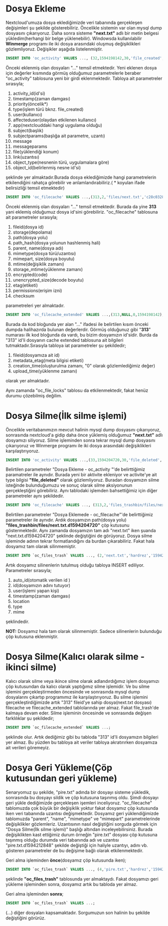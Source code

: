 # Dosya Ekleme
Nextcloud'umuza dosya eklediğimizde veri tabanında gerçekleşen değişimleri şu şekilde gösterebiliriz. Öncelikle sistemin var olan mysql dump dosyasını çıkarıyoruz. Daha sonra sisteme **"next.txt"** adlı bir metin belgesi yükledim(herhangi bir belge yüklenebilir). Windowsda kullanılabilir **Winmerge** programı ile iki dosya arasındaki oluşmuş değişiklikleri gözlemliyoruz. Değişikler aşağıda listelenmiştir.
```sql
INSERT INTO 'oc_activity' VALUES ..., (32,1594198142,30,'file_created','hardrez','hardrez','files','created_self','[{\"313\":\"\\/next.txt\"}]','','[]','/next.txt','http://192.168.1.7/nextcloud/index.php/apps/files/?dir=/','files',313);
```
Önceki eklenmiş olan dosyaları "..." temsil etmektedir. Yeni eklenen dosya için değerler kısmında görmüş olduğumuz parametrelerle beraber "oc_activity" tablosuna yeni bir girdi eklenmektedir. Tabloya ait parametreler sırasıyla; 
1) activity_id(id'si) 
2) timestamp(zaman damgası)
3) priority(öncelik*) 
4) type(işlem türü bknz. file_created) 
5) user(kullanıcı)
6) affecteduser(olaydan etkilenen kullanıcı)
7) app(nextclouddaki hangi uygulama olduğu)
8) subject(başlık) 
9) subjectparams(başlığa ait parametre, uzantı)
10) message 
11) messageparams 
12) file(yüklendiği konum) 
13) link(uzantısı)
14) object_type(nesnenin türü, uygulamalara göre)
15) object_id(belirlenmiş nesne id'si) 

şeklinde yer almaktadır.Burada dosya eklediğimizde hangi parametrelerin etkilendiğini rahatça görebilir ve anlamlandırabiliriz.( * koyulan ifade belirsizliği temsil etmektedir)

```sql
INSERT INTO 'oc_filecache' VALUES ...,(313,2,'files/next.txt','c28c0328caf88e9df740f43f3847fa1a',6,'next.txt',20,6,10,1594128594,1594128594,0,0,'8d382065a9c651e9a3cd46cd6bc3a1ee',27,'');
```
Önceki eklenmiş olan dosyaları "..." temsil etmektedir. Burada da yine **313** yani eklemiş olduğumuz dosya id'sini görebiliriz. "oc_filecache" tablosuna ait parametreler sırasıyla; 
1) fileid(dosya id)
2) storage(depolama)
3) path(dosya yolu)
4) path_hash(dosya yolunun hashlenmiş hali)
5) parent, name(dosya adı)
6) mimetype(dosya türü/uzantısı)
7) mimepart, size(dosya boyutu)
8) mtime(değişiklik zamanı)
9) storage_mtime(yüklenme zamanı)
10) encrypted(code)
11) unencrypted_size(decode boyutu)
12) etag(etiketi)
13) permissions(erişim izni)
14) checksum 

parametreleri yer almaktadır.

```sql
INSERT INTO 'oc_filecache_extended' VALUES ...,(313,NULL,0,1594198142);
```
Burada da kod bloğunda yer alan "..." ifadesi ile belirtilen kısım önceki dumpda halihazırda bulunan değerlerdir. Görmüş olduğunuz gibi "**313**" numarası ilk kod bloğunda da vardı, bu bizim dosyamızın  id'sidir. Burda da "313" id'li dosyanın cache extended tablosuna ait bilgileri tutmaktadır.Sırasıyla tabloya iat parametreler şu şekildedir; 
1) fileid(dosyamıza ait id)
2) metadata_etag(meta bilgisi etiketi)
3) creation_time(oluşturulma zamanı, "0" olarak gözlemlediğimiz değer)
4) upload_time(yüklenme zamanı) 

olarak yer almaktadır.


Aynı zamanda "oc_file_locks" tablosu da etkilenmektedir, fakat henüz durumu çözebilmiş değilim.


# Dosya Silme(İlk silme işlemi)
Öncelikle veritabanımızın mevcut halinin mysql dump dosyasını çıkarıyoruz, sonrasında nextcloud'a gidip daha önce yüklemiş olduğumuz **"next.txt"** adlı dosyamızı siliyoruz. Silme işleminden sonra tekrar mysql dump dosyasını çıkarıyoruz ve Winmerge programı ile iki dosya arasındaki değişiklikleri karşılaştırıyoruz.
```sql
INSERT INTO 'oc_activity' VALUES ...,(33,1594204720,30,'file_deleted','hardrez','hardrez','files','deleted_self','[{\"313\":\"\\/next.txt\"}]','','[]','/next.txt','http://192.168.1.7/nextcloud/index.php/apps/files/?dir=/','files',313);
```
Belirtilen parametreler "Dosya Ekleme - oc_activity "'de belirttiğimiz paramatreler ile aynıdır. Burada yeni bir aktivite ekleniyor ve activite'ye ait type bilgisi **"file_deleted"** olarak gözlemliyoruz. Buradan dosyamızın silme isteğinde bulunduğumuzu ve sonuç olarak silme aksiyonunun gerçekleştiğini görebiliriz. Aynı tablodaki işlemden bahsettiğimiz için diğer parametreler aynı şekildedir.
```sql
INSERT INTO 'oc_filecache' VALUES ..., (313,2,'files_trashbin/files/next.txt.d1594204720','528420dc4662e5136ff3f92ee41b355d',278,'next.txt.d1594204720',15,3,10,1594128594,1594128594,0,0,'8d382065a9c651e9a3cd46cd6bc3a1ee',27,'');
```
Belirtilen parametreler "Dosya Eklemede - oc_filecache"'de belirttiğimiz parametreler ile aynıdır. Ardık dosyamızın path(dosya yolu) **"files_trashbin/files/next.txt.d1594204720"** çöp kutusunu göstermektedir. Aynı zamanda dosyamızın tam adı "next.txt" iken şuanda "next.txt.d1594204720" şeklinde değiştiğini de görüyoruz. Dosya silme işleminde adının tekrar formatlandığını da burdan çıkarabiliriz. Fakat hala dosyamız tam olarak silinmemiştir.
```sql
INSERT INTO `oc_files_trash` VALUES ..., (2,'next.txt','hardrez','1594204720','.',NULL,NULL);
```
Artık dosyamız silinenlerin tutulmuş olduğu tabloya INSERT ediliyor. Parametreler sırasıyla;
1) auto_id(otomatik verilen id )
2) id(dosyamızın adını tutuyor)
3) user(işlemi yapan kişi)
4) timestamp(zaman damgası)
5) location
6) type
7) mime

şeklindedir.

**NOT:** Dosyamız hala tam olarak silinmemiştir. Sadece silinenlerin bulunduğu çöp kutusuna eklenmiştir.
# Dosya Silme(Kalıcı olarak silme - ikinci silme)
Kalıcı olarak silme veya ikince silme olarak adlandırdığımız işlem dosyamızı çöp kutusundan da kalıcı olarak yaptığımız silme işlemidir. Ve bu silme işlemini gerçekleştirmeden öncesinde ve sonrasında mysql dump dosyalarını çıkartıp programımız ile karşılaştırıyoruz. Bu silme işlemini gerçekleştirdiğimizde artık "313" fileid'ye sahip dosya(next.txt dosyası) filecache ve filecache_extended tablolarında yer almaz. Fakat file_trash'de kalmaya devam eder. Silme işleminin öncesinde ve sonrasında değişen farklılıklar şu şekildedir;
```sql
INSERT INTO `oc_filecache_extended` VALUES ...;
```
şeklinde olur. Artık dediğimiz gibi bu tabloda "313" id'li dosyamızın bilgileri yer almaz. Bu yüzden bu tabloya ait veriler tabloya akratırırken dosyamıza ait verileri göremeyiz.
# Dosya Geri Yükleme(Çöp kutusundan geri yükleme)
Senaryomuz şu şekilde, "pire.txt" adında bir dosyayı sisteme yükledik, sonrasında bu dosyayı sildik ve çöp kutusuna taşınmış oldu. Şimdi dosyayı geri yükle dediğimizde gerçekleşen işemleri inceliyoruz.
"oc_filecache" tablomuzda çok büyük bir değişiklik yoktur fakat dosyamız çöp kutusunda iken veri tabanında uzantısı değişmektedir. Dosyamız geri yüklendiğimizde  tablomuzda "parent", "name", "mimetype" ve "mimepart" parametrelerinde değişiklikler gözlemleriz.  Uzantısının nasıl değiştiğini sorguda görmek için "Dosya Silme(İlk silme işlemi)" başlığı altından inceleyebilirsiniz. Burada değişiklikten kast ettiğimiz durum örneğin "pire.txt" dosyası çöp kutusuna taşınmış olduğu durumda veri tabanında adı ve uzantısı "pire.txt.d1594212848"  şekilde değiştiği için haliyle uzantıyı, adını vb. gösteren parametreler de bu değişime bağlı olarak etkilenmektedir.

Geri alma işleminden **önce**(dosyamız çöp kutusunda iken);
```sql
INSERT INTO `oc_files_trash` VALUES ..., (4,'pire.txt','hardrez','1594212848','.',NULL,NULL);
```
şeklinde **"oc_files_trash"** tablosunda yer almaktaydı. Fakat dosyamızı geri yükleme işleminden sonra, dosyamız artık bu tabloda yer almaz.

Geri alma işleminden **sonra**;
```sql
INSERT INTO `oc_files_trash` VALUES ...;
```
(...) diğer dosyaları kapsamaktadır. Sorgumuzun son halinin bu şekilde değiştiğini görürüz.